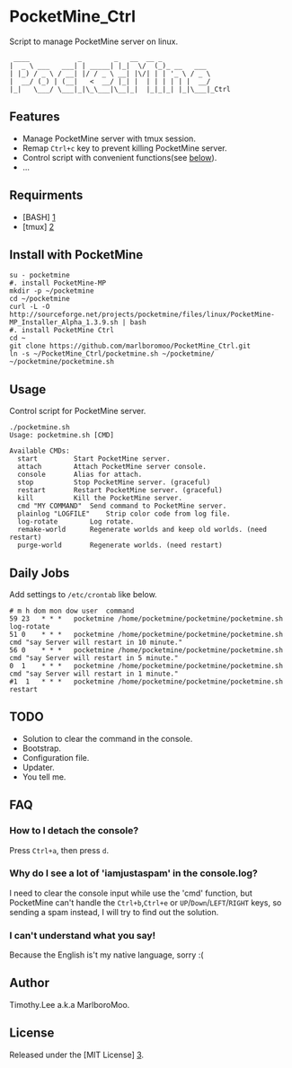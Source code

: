 # PocketMine_Ctrl
Script to manage PocketMine server on linux.
```
 ____            _        _   __  __ _            
|  _ \ ___   ___| | _____| |_|  \/  (_)_ __   ___ 
| |_) / _ \ / __| |/ / _ \ __| |\/| | | '_ \ / _ \
|  __/ (_) | (__|   <  __/ |_| |  | | | | | |  __/
|_|   \___/ \___|_|\_\___|\__|_|  |_|_|_| |_|\___|_Ctrl

```
## Features
 - Manage PocketMine server with tmux session.
 - Remap `Ctrl+c` key to prevent killing PocketMine server.
 - Control script with convenient functions(see [below](#usage)).
 - ...

## Requirments 
 - [BASH] [1]
 - [tmux] [2]

## Install with PocketMine
```
su - pocketmine
#. install PocketMine-MP
mkdir -p ~/pocketmine
cd ~/pocketmine
curl -L -O http://sourceforge.net/projects/pocketmine/files/linux/PocketMine-MP_Installer_Alpha_1.3.9.sh | bash
#. install PocketMine Ctrl
cd ~
git clone https://github.com/marlboromoo/PocketMine_Ctrl.git
ln -s ~/PocketMine_Ctrl/pocketmine.sh ~/pocketmine/
~/pocketmine/pocketmine.sh
```

## Usage
Control script for PocketMine server.
```
./pocketmine.sh 
Usage: pocketmine.sh [CMD]

Available CMDs:
  start			Start PocketMine server.
  attach		Attach PocketMine server console.
  console		Alias for attach.
  stop			Stop PocketMine server. (graceful)
  restart		Restart PocketMine server. (graceful)
  kill			Kill the PocketMine server.
  cmd "MY COMMAND"	Send command to PocketMine server.
  plainlog "LOGFILE"	Strip color code from log file.
  log-rotate		Log rotate.
  remake-world		Regenerate worlds and keep old worlds. (need restart)
  purge-world		Regenerate worlds. (need restart)

```

## Daily Jobs
Add settings to `/etc/crontab` like below.
```
# m h dom mon dow user	command
59 23	* * *   pocketmine /home/pocketmine/pocketmine/pocketmine.sh log-rotate
51 0	* * *   pocketmine /home/pocketmine/pocketmine/pocketmine.sh cmd "say Server will restart in 10 minute."
56 0	* * *   pocketmine /home/pocketmine/pocketmine/pocketmine.sh cmd "say Server will restart in 5 minute."
0  1	* * *   pocketmine /home/pocketmine/pocketmine/pocketmine.sh cmd "say Server will restart in 1 minute."
#1  1	* * *   pocketmine /home/pocketmine/pocketmine/pocketmine.sh restart
```

## TODO
 - Solution to clear the command in the console.
 - Bootstrap.
 - Configuration file.
 - Updater.
 - You tell me.

## FAQ
### How to I detach the console? ###
Press `Ctrl+a`, then press `d`.
### Why do I see a lot of 'iamjustaspam' in the console.log? ###
I need to clear the console input while use the 'cmd' function, but PocketMine
can't handle the `Ctrl+b`,`Ctrl+e` or `UP`/`Down`/`LEFT`/`RIGHT` keys, so sending
a spam instead, I will try to find out the solution.
### I can't understand what you say! ###
Because the English is't my native language, sorry :(

## Author
Timothy.Lee a.k.a MarlboroMoo.

## License
Released under the [MIT License] [3].

  [1]: http://tiswww.case.edu/php/chet/bash/bashtop.html "BASH"
  [2]: http://tmux.sourceforge.net/ "tmux"
  [3]: http://opensource.org/licenses/MIT   "MIT License"


